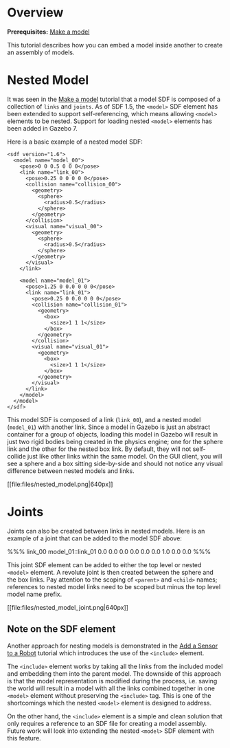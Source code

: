 # Overview

**Prerequisites:** [Make a model](http://gazebosim.org/tutorials/?tut=build_model)

This tutorial describes how you can embed a model inside another to create an
assembly of models.

# Nested Model

It was seen in the
[Make a model](http://gazebosim.org/tutorials/?tut=build_model) tutorial that a
model SDF is composed of a collection of `links` and `joints`. As of SDF 1.5,
the `<model>` SDF element has been extended to support self-referencing, which
means allowing `<model>` elements to be nested. Support for loading nested
`<model>` elements has been added in Gazebo 7.

Here is a basic example of a nested model SDF:

~~~
<sdf version="1.6">
  <model name="model_00">
    <pose>0 0 0.5 0 0 0</pose>
    <link name="link_00">
      <pose>0.25 0 0 0 0 0</pose>
      <collision name="collision_00">
        <geometry>
          <sphere>
            <radius>0.5</radius>
          </sphere>
        </geometry>
      </collision>
      <visual name="visual_00">
        <geometry>
          <sphere>
            <radius>0.5</radius>
          </sphere>
        </geometry>
      </visual>
    </link>

    <model name="model_01">
      <pose>1.25 0 0.0 0 0 0</pose>
      <link name="link_01">
        <pose>0.25 0 0.0 0 0 0</pose>
        <collision name="collision_01">
          <geometry>
            <box>
              <size>1 1 1</size>
            </box>
          </geometry>
        </collision>
        <visual name="visual_01">
          <geometry>
            <box>
              <size>1 1 1</size>
            </box>
          </geometry>
        </visual>
      </link>
    </model>
  </model>
</sdf>
~~~

This model SDF is composed of a link (`link_00`), and a nested model
(`model_01`) with another link. Since a model in Gazebo is just an
abstract container for a group of objects, loading this model in Gazebo will
result in just two rigid bodies being created in the physics engine; one for the
sphere link and the other for the nested box link. By default, they will not
self-collide just like other links within the same model. On the GUI client,
you will see a sphere and a box sitting side-by-side and should not notice
any visual difference between nested models and links.

[[file:files/nested_model.png|640px]]

# Joints

Joints can also be created between links in nested models. Here is an example
of a joint that can be added to the model SDF above:

%%%
      <joint name="joint_00" type="revolute">
        <parent>link_00</parent>
        <child>model_01::link_01</child>
        <pose>0.0 0.0 0.0 0.0 0.0 0.0</pose>
        <axis>
          <xyz>1.0 0.0 0.0</xyz>
        </axis>
      </joint>
%%%

This joint SDF element can be added to either the top level or nested `<model>`
element. A revolute joint is then created between the sphere and the box links.
Pay attention to the scoping of `<parent>` and `<child>` names; references to
nested model links need to be scoped but minus the top level model name prefix.

[[file:files/nested_model_joint.png|640px]]

## Note on the <include> SDF element

Another approach for nesting models is demonstrated in the
[Add a Sensor to a Robot](http://gazebosim.org/tutorials?tut=add_laser) tutorial
which introduces the use of the `<include>` element.

The `<include>` element works by taking all the links from the included model
and embedding them into the parent model. The downside of this approach is that
the model representation is modified during the process, i.e. saving the world
will result in a model with all the links combined together in one `<model>`
element without preserving the `<include>` tag. This is one of the shortcomings
which the nested `<model>` element is designed to address.

On the other hand, the `<include>` element is a simple and clean solution that
only requires a reference to an SDF file for creating a model assembly.
Future work will look into extending the nested `<model>` SDF element with
this feature.
